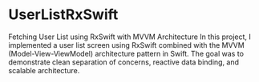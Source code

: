 # UserListRxSwift
Fetching User List using RxSwift with MVVM Architecture In this project, I implemented a user list screen using RxSwift combined with the MVVM (Model-View-ViewModel) architecture pattern in Swift. The goal was to demonstrate clean separation of concerns, reactive data binding, and scalable architecture. 
